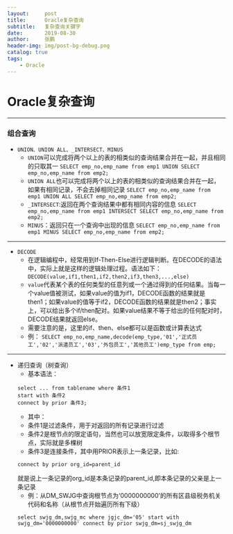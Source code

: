 ```yaml
---
layout:     post 
title:      Oracle复杂查询
subtitle:   复杂查询关键字
date:       2019-08-30
author:     张鹏
header-img: img/post-bg-debug.png
catalog: true   
tags:                              
    - Oracle
---
```


# Oracle复杂查询
------
### 组合查询

- `UNION、UNION ALL、_INTERSECT、MINUS`
   - `UNION`可以完成将两个以上的表的相类似的查询结果合并在一起，并且相同的只取其一
   `SELECT emp_no,emp_name from emp1 UNION SELECT emp_no,emp_name from emp2;`
   - `UNION ALL`也可以完成将两个以上的表的相类似的查询结果合并在一起，如果有相同记录，不会去掉相同记录
   `SELECT emp_no,emp_name from emp1 UNION ALL SELECT emp_no,emp_name from emp2;`
   - `_INTERSECT`:返回在两个查询结果中都有相同内容的信息
   `SELECT emp_no,emp_name from emp1 INTERSECT SELECT emp_no,emp_name from emp2;`
   - `MINUS`：返回只在一个查询中出现的信息
   `SELECT emp_no,emp_name from emp1 MINUS SELECT emp_no,emp_name from emp2;`
   
------

- `DECODE`
   - 在逻辑编程中，经常用到If-Then-Else进行逻辑判断。在DECODE的语法中，实际上就是这样的逻辑处理过程。语法如下：
   `DECODE(value,if1,then1,if2,then2,if3,then3,...,else)`
   - `value`代表某个表的任何类型的任意列或一个通过得到的任何结果。当每一个value值被测试，如果value的值为if1，DECODE函数的结果就是then1；如果value的值等于if2，DECODE函数的结果就是then2；事实上，可以给出多个if/then配对。如果value结果不等于给出的任何配对时，DECODE结果就返回else。
   - 需要注意的是，这里的if、then、else都可以是函数或计算表达式
   - 例：
   `SELECT emp_no,emp_name,decode(emp_type,'01','正式员工','02','派遣员工','03','外包员工','其他员工')emp_type from emp;`
   
------

- 递归查询（树查询）
   - 基本语法：
   ```plsql
   select ... from tablename where 条件1
   start with 条件2
   connect by prior 条件3;
   ```
   - 其中：
   - 条件1是过滤条件，用于对返回的所有记录进行过滤
   - 条件2是根节点的限定语句，当然也可以放宽限定条件，以取得多个根节点，实际就是多棵树
   - 条件3是连接条件，其中用PRIOR表示上一条记录，比如:
   ```plsql
   connect by prior org_id=parent_id
   ```
   就是说上一条记录的org_id是本条记录的parent_id,即本条记录的父亲是上一条记录
   - 例：从DM_SWJG中查询根节点为‘0000000000’的所有区县级税务机关代码和名称（从根节点开始遍历所有下级）
   ```plsql
   select swjg_dm,swjg_mc where jgjc_dm='05' start with swjg_dm='0000000000' connect by prior swjg_dm=sj_swjg_dm
   ```

